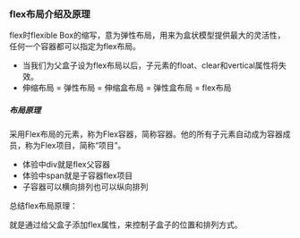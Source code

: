 ### flex布局介绍及原理

flex时flexible Box的缩写，意为弹性布局，用来为盒状模型提供最大的灵活性，任何一个容器都可以指定为flex布局。



- 当我们为父盒子设为flex布局以后，子元素的float、clear和vertical属性将失效。
- 伸缩布局 = 弹性布局 = 伸缩盒布局 = 弹性盒布局 = flex布局



##### 布局原理

采用Flex布局的元素，称为Flex容器，简称容器。他的所有子元素自动成为容器成员，称为Flex项目，简称“项目”。

- 体验中div就是flex父容器
- 体验中span就是子容器flex项目
- 子容器可以横向排列也可以纵向排列



总结flex布局原理：

就是通过给父盒子添加flex属性，来控制子盒子的位置和排列方式。

